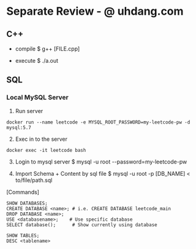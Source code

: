 # Separate Review - @ uhdang.com

## C++

* compile
$ g++ [FILE.cpp]
  
* execute
$ ./a.out


## SQL

### Local MySQL Server
1. Run server
```
docker run --name leetcode -e MYSQL_ROOT_PASSWORD=my-leetcode-pw -d mysql:5.7
```

2. Exec in to the server
```
docker exec -it leetcode bash
```

3. Login to mysql server
$ mysql -u root --password=my-leetcode-pw


4. Import Schema + Content by sql file
$ mysql -u root -p [DB_NAME] < to/file/path.sql


[Commands]
```
SHOW DATABASES;
CREATE DATABASE <name>; # i.e. CREATE DATABASE leetcode_main
DROP DATABASE <name>;
USE <databasename>;    # Use specific database
SELECT database();      # Show currently using database

SHOW TABLES;
DESC <tablename>
```